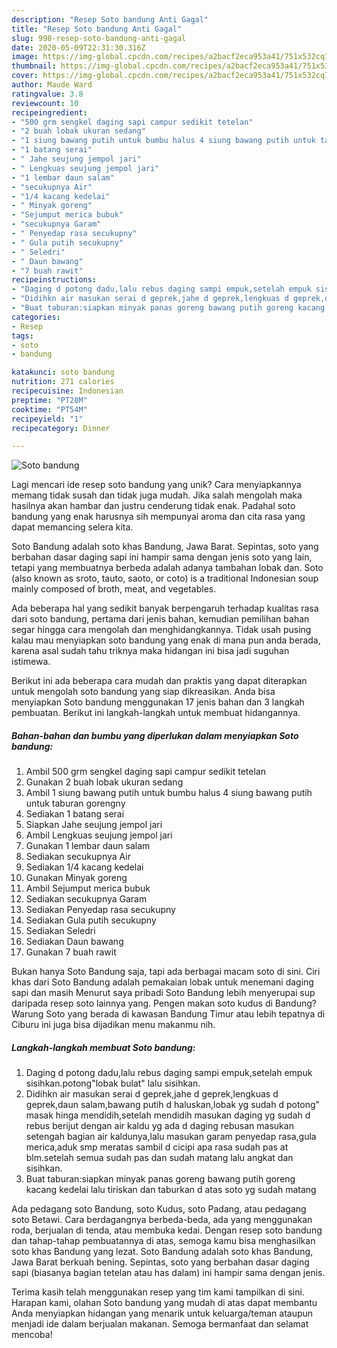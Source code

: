 ```yaml
---
description: "Resep Soto bandung Anti Gagal"
title: "Resep Soto bandung Anti Gagal"
slug: 998-resep-soto-bandung-anti-gagal
date: 2020-05-09T22:31:30.316Z
image: https://img-global.cpcdn.com/recipes/a2bacf2eca953a41/751x532cq70/soto-bandung-foto-resep-utama.jpg
thumbnail: https://img-global.cpcdn.com/recipes/a2bacf2eca953a41/751x532cq70/soto-bandung-foto-resep-utama.jpg
cover: https://img-global.cpcdn.com/recipes/a2bacf2eca953a41/751x532cq70/soto-bandung-foto-resep-utama.jpg
author: Maude Ward
ratingvalue: 3.8
reviewcount: 10
recipeingredient:
- "500 grm sengkel daging sapi campur sedikit tetelan"
- "2 buah lobak ukuran sedang"
- "1 siung bawang putih untuk bumbu halus 4 siung bawang putih untuk taburan gorengny"
- "1 batang serai"
- " Jahe seujung jempol jari"
- " Lengkuas seujung jempol jari"
- "1 lembar daun salam"
- "secukupnya Air"
- "1/4 kacang kedelai"
- " Minyak goreng"
- "Sejumput merica bubuk"
- "secukupnya Garam"
- " Penyedap rasa secukupny"
- " Gula putih secukupny"
- " Seledri"
- " Daun bawang"
- "7 buah rawit"
recipeinstructions:
- "Daging d potong dadu,lalu rebus daging sampi empuk,setelah empuk sisihkan.potong&#34;lobak bulat&#34; lalu sisihkan."
- "Didihkn air masukan serai d geprek,jahe d geprek,lengkuas d geprek,daun salam,bawang putih d haluskan,lobak yg sudah d potong&#34; masak hinga mendidih,setelah mendidih masukan daging yg sudah d rebus berijut dengan air kaldu yg ada d daging rebusan masukan setengah bagian air kaldunya,lalu masukan garam penyedap rasa,gula merica,aduk smp meratas sambil d cicipi apa rasa sudah pas at blm.setelah semua sudah pas dan sudah matang lalu angkat dan sisihkan."
- "Buat taburan:siapkan minyak panas goreng bawang putih goreng kacang kedelai lalu tiriskan dan taburkan d atas soto yg sudah matang"
categories:
- Resep
tags:
- soto
- bandung

katakunci: soto bandung 
nutrition: 271 calories
recipecuisine: Indonesian
preptime: "PT28M"
cooktime: "PT54M"
recipeyield: "1"
recipecategory: Dinner

---
```



![Soto bandung](https://img-global.cpcdn.com/recipes/a2bacf2eca953a41/751x532cq70/soto-bandung-foto-resep-utama.jpg)

Lagi mencari ide resep soto bandung yang unik? Cara menyiapkannya memang tidak susah dan tidak juga mudah. Jika salah mengolah maka hasilnya akan hambar dan justru cenderung tidak enak. Padahal soto bandung yang enak harusnya sih mempunyai aroma dan cita rasa yang dapat memancing selera kita.

Soto Bandung adalah soto khas Bandung, Jawa Barat. Sepintas, soto yang berbahan dasar daging sapi ini hampir sama dengan jenis soto yang lain, tetapi yang membuatnya berbeda adalah adanya tambahan lobak dan. Soto (also known as sroto, tauto, saoto, or coto) is a traditional Indonesian soup mainly composed of broth, meat, and vegetables.

Ada beberapa hal yang sedikit banyak berpengaruh terhadap kualitas rasa dari soto bandung, pertama dari jenis bahan, kemudian pemilihan bahan segar hingga cara mengolah dan menghidangkannya. Tidak usah pusing kalau mau menyiapkan soto bandung yang enak di mana pun anda berada, karena asal sudah tahu triknya maka hidangan ini bisa jadi suguhan istimewa.


Berikut ini ada beberapa cara mudah dan praktis yang dapat diterapkan untuk mengolah soto bandung yang siap dikreasikan. Anda bisa menyiapkan Soto bandung menggunakan 17 jenis bahan dan 3 langkah pembuatan. Berikut ini langkah-langkah untuk membuat hidangannya.

<!--inarticleads1-->

##### Bahan-bahan dan bumbu yang diperlukan dalam menyiapkan Soto bandung:

1. Ambil 500 grm sengkel daging sapi campur sedikit tetelan
1. Gunakan 2 buah lobak ukuran sedang
1. Ambil 1 siung bawang putih untuk bumbu halus 4 siung bawang putih untuk taburan gorengny
1. Sediakan 1 batang serai
1. Siapkan  Jahe seujung jempol jari
1. Ambil  Lengkuas seujung jempol jari
1. Gunakan 1 lembar daun salam
1. Sediakan secukupnya Air
1. Sediakan 1/4 kacang kedelai
1. Gunakan  Minyak goreng
1. Ambil Sejumput merica bubuk
1. Sediakan secukupnya Garam
1. Sediakan  Penyedap rasa secukupny
1. Sediakan  Gula putih secukupny
1. Sediakan  Seledri
1. Sediakan  Daun bawang
1. Gunakan 7 buah rawit


Bukan hanya Soto Bandung saja, tapi ada berbagai macam soto di sini. Ciri khas dari Soto Bandung adalah pemakaian lobak untuk menemani daging sapi dan masih Menurut saya pribadi Soto Bandung lebih menyerupai sup daripada resep soto lainnya yang. Pengen makan soto kudus di Bandung? Warung Soto yang berada di kawasan Bandung Timur atau lebih tepatnya di Ciburu ini juga bisa dijadikan menu makanmu nih. 

<!--inarticleads2-->

##### Langkah-langkah membuat Soto bandung:

1. Daging d potong dadu,lalu rebus daging sampi empuk,setelah empuk sisihkan.potong&#34;lobak bulat&#34; lalu sisihkan.
1. Didihkn air masukan serai d geprek,jahe d geprek,lengkuas d geprek,daun salam,bawang putih d haluskan,lobak yg sudah d potong&#34; masak hinga mendidih,setelah mendidih masukan daging yg sudah d rebus berijut dengan air kaldu yg ada d daging rebusan masukan setengah bagian air kaldunya,lalu masukan garam penyedap rasa,gula merica,aduk smp meratas sambil d cicipi apa rasa sudah pas at blm.setelah semua sudah pas dan sudah matang lalu angkat dan sisihkan.
1. Buat taburan:siapkan minyak panas goreng bawang putih goreng kacang kedelai lalu tiriskan dan taburkan d atas soto yg sudah matang


Ada pedagang soto Bandung, soto Kudus, soto Padang, atau pedagang soto Betawi. Cara berdagangnya berbeda-beda, ada yang menggunakan roda, berjualan di tenda, atau membuka kedai. Dengan resep soto bandung dan tahap-tahap pembuatannya di atas, semoga kamu bisa menghasilkan soto khas Bandung yang lezat. Soto Bandung adalah soto khas Bandung, Jawa Barat berkuah bening. Sepintas, soto yang berbahan dasar daging sapi (biasanya bagian tetelan atau has dalam) ini hampir sama dengan jenis. 

Terima kasih telah menggunakan resep yang tim kami tampilkan di sini. Harapan kami, olahan Soto bandung yang mudah di atas dapat membantu Anda menyiapkan hidangan yang menarik untuk keluarga/teman ataupun menjadi ide dalam berjualan makanan. Semoga bermanfaat dan selamat mencoba!
